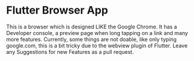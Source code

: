 # Flutter Browser App

This is a browser which is designed LIKE the Google Chrome. It has a Developer console, a preview page when long tapping on a link and many more features. Currently, some things are not doable, like only typing google.com, this is a bit tricky due to the webview plugin of Flutter. Leave any Suggestions for new Features as a pull request.
